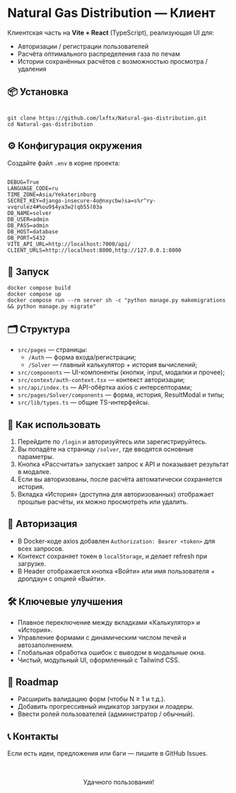 <h1>Natural Gas Distribution — Клиент</h1>
<p>Клиентская часть на <strong>Vite + React</strong> (TypeScript), реализующая UI для:</p>
<ul>
   <li>Авторизации / регистрации пользователей</li>
   <li>Расчёта оптимального распределения газа по печам</li>
   <li>Истории сохранённых расчётов с возможностью просмотра / удаления</li>
</ul>
<h2>📦 Установка</h2>
<pre><code>
git clone https://github.com/lxftx/Natural-gas-distribution.git
cd Natural-gas-distribution
</code></pre>
<h2>⚙️ Конфигурация окружения</h2>
<p>Создайте файл <code>.env</code> в корне проекта:</p>
<code>
DEBUG=True
LANGUAGE_CODE=ru
TIME_ZONE=Asia/Yekaterinburg
SECRET_KEY=django-insecure-4o@nxycbw)sa=s%r^ry-vvqrulez4#%ou9$4ya3w2(qb55(03a
DB_NAME=solver
DB_USER=admin
DB_PASS=admin
DB_HOST=database
DB_PORT=5432
VITE_API_URL=http://localhost:7000/api/
CLIENT_URLS=http://localhost:8000,http://127.0.0.1:8000
</code>
<h2>🚀 Запуск</h2>
<pre><code>docker compose build
docker compose up
docker compose run --rm server sh -c "python manage.py makemigrations && python manage.py migrate"</code></pre>
<h2>🗂 Структура</h2>
<ul>
   <li>
      <code>src/pages</code> — страницы: 
      <ul>
         <li><code>/Auth</code> — форма входа/регистрации;</li>
         <li><code>/Solver</code> — главный калькулятор + история вычислений;</li>
      </ul>
   </li>
   <li><code>src/components</code> — UI-компоненты (кнопки, input, модалки и прочее);</li>
   <li><code>src/context/auth-context.tsx</code> — контекст авторизации;</li>
   <li><code>src/api/index.ts</code> — API-обёртка axios с интерсепторами;</li>
   <li><code>src/pages/Solver/components</code> — форма, история, ResultModal и типы;</li>
   <li><code>src/lib/types.ts</code> — общие TS-интерфейсы.</li>
</ul>
<h2>🎯 Как использовать</h2>
<ol>
   <li>Перейдите по <code>/login</code> и авторизуйтесь или зарегистрируйтесь.</li>
   <li>Вы попадёте на страницу <code>/solver</code>, где вводятся основные параметры.</li>
   <li>Кнопка «Рассчитать» запускает запрос к API и показывает результат в модалке.</li>
   <li>Если вы авторизованы, после расчёта автоматически сохраняется история.</li>
   <li>Вкладка «История» (доступна для авторизованных) отображает прошлые расчёты, их можно просмотреть или удалить.</li>
</ol>
<h2>🔐 Авторизация</h2>
<ul>
   <li>В Docker-коде axios добавлен <code>Authorization: Bearer &lt;token&gt;</code> для всех запросов.</li>
   <li>Контекст сохраняет токен в <code>localStorage</code>, и делает refresh при загрузке.</li>
   <li>В Header отображается кнопка «Войти» или имя пользователя + дропдаун с опцией «Выйти».</li>
</ul>
<h2>🛠️ Ключевые улучшения</h2>
<ul>
   <li>Плавное переключение между вкладками «Калькулятор» и «История».</li>
   <li>Управление формами с динамическим числом печей и автозаполнением.</li>
   <li>Глобальная обработка ошибок с выводом в модальные окна.</li>
   <li>Чистый, модульный UI, оформленный с Tailwind CSS.</li>
</ul>
<h2>🎯 Roadmap</h2>
<ul>
   <li>Расширить валидацию форм (чтобы N ≥ 1 и т.д.).</li>
   <li>Добавить прогрессивный индикатор загрузки и лоадеры.</li>
   <li>Ввести ролей пользователей (администратор / обычный).</li>
</ul>
<h2>📞 Контакты</h2>
<p>Если есть идеи, предложения или баги — пишите в GitHub Issues.</p>
<p style="text-align:center; margin-top:3rem;">Удачного пользования!</p>